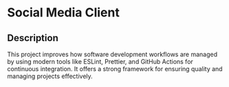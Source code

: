 # Social Media Client

## Description

This project improves how software development workflows are managed by using modern tools like ESLint, Prettier, and GitHub Actions for continuous integration. It offers a strong framework for ensuring quality and managing projects effectively.

